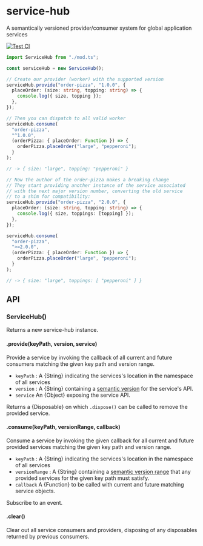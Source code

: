 # service-hub

A semantically versioned provider/consumer system for global application services

[![Test CI](https://github.com/lemarier/deno-service-hub/workflows/Test%20CI/badge.svg)](https://github.com//lemarier/deno-service-hub/actions)

```ts
import ServiceHub from "./mod.ts";

const serviceHub = new ServiceHub();

// Create our provider (worker) with the supported version
serviceHub.provide("order-pizza", "1.0.0", {
  placeOrder: (size: string, topping: string) => {
    console.log({ size, topping });
  },
});

// Then you can dispatch to all valid worker
serviceHub.consume(
  "order-pizza",
  "^1.0.0",
  (orderPizza: { placeOrder: Function }) => {
    orderPizza.placeOrder("large", "pepperoni");
  }
);

// -> { size: "large", topping: "pepperoni" }

// Now the author of the order-pizza makes a breaking change
// They start providing another instance of the service associated
// with the next major version number, converting the old service
// to a shim for compatibility:
serviceHub.provide("order-pizza", "2.0.0", {
  placeOrder: (size: string, topping: string) => {
    console.log({ size, toppings: [topping] });
  },
});

serviceHub.consume(
  "order-pizza",
  ">=2.0.0",
  (orderPizza: { placeOrder: Function }) => {
    orderPizza.placeOrder("large", "pepperoni");
  }
);

// -> { size: "large", toppings: [ "pepperoni" ] }
```

## API

### ServiceHub()

Returns a new service-hub instance.

#### .provide(keyPath, version, service)

Provide a service by invoking the callback of all current and future consumers matching the given key path and version range.

- `keyPath` : A {String} indicating the services's location in the namespace of all services
- `version` : A {String} containing a [semantic version](http://semver.org/) for the service's API.
- `service` An {Object} exposing the service API.

Returns a {Disposable} on which `.dispose()` can be called to remove the provided service.

#### .consume(keyPath, versionRange, callback)

Consume a service by invoking the given callback for all current and future provided services matching the given key path and version range.

- `keyPath` : A {String} indicating the services's location in the namespace of all services
- `versionRange` : A {String} containing a [semantic version range](https://www.npmjs.org/doc/misc/semver.html) that any provided services for the given key path must satisfy.
- `callback` A {Function} to be called with current and future matching service objects.

Subscribe to an event.

#### .clear()

Clear out all service consumers and providers, disposing of any disposables returned by previous consumers.
